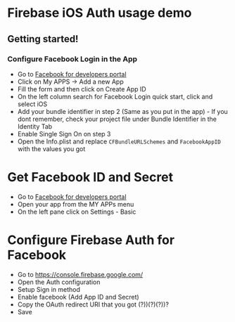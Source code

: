 # Firebase iOS Auth usage demo

## Getting started!

### Configure Facebook Login in the App
- Go to [Facebook for developers portal](https://developers.facebook.com/)
- Click on My APPS -> Add a new App
- Fill the form and then click on Create App ID
- On the left column search for Facebook Login quick start, click and select iOS
- Add your bundle identifier in step 2 (Same as you put in the app) - If you dont remember, check your project file under Bundle Identifier in the Identity Tab
- Enable Single Sign On on step 3
- Open the Info.plist and replace `CFBundleURLSchemes` and `FacebookAppID` with the values you got

# Get Facebook ID and Secret
- Go to [Facebook for developers portal](https://developers.facebook.com/)
- Open your app from the MY APPs menu
- On the left pane click on Settings - Basic

# Configure Firebase Auth for Facebook
- Go to https://console.firebase.google.com/
- Open the Auth configuration
- Setup Sign in method
- Enable facebook (Add App ID and Secret)
- Copy the OAuth redirect URI that you got (?))(?)(?))?
- Save
